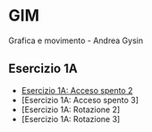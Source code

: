 # GIM
Grafica e movimento - Andrea Gysin

## Esercizio 1A
- [Esercizio 1A: Acceso spento 2](https://github.com/Naheleee/GIM/blob/main/Esercizio_1A/Esercizio_1A_Nahele/acceso_spento_2.html)
- [Esercizio 1A: Acceso spento 3]
- [Esercizio 1A: Rotazione 2]
- [Esercizio 1A: Rotazione 3]

